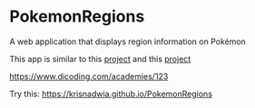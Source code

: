 # PokemonRegions
A web application that displays region information on Pokémon

This app is similar to this [project](https://github.com/krisnadwia/pokemon-regions) and this [project](https://github.com/krisnadwia/simple-recyclerview-app)

https://www.dicoding.com/academies/123

Try this: https://krisnadwia.github.io/PokemonRegions

